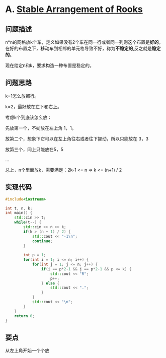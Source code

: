 # A. [Stable Arrangement of Rooks](https://codeforces.com/problemset/problem/1621/A)

## 问题描述

n*n的网格放k个车，定义如果没有2个车在同一行或者同一列则这个布置是**好的**。在好的布置之下，移动车到相邻的单元格导致不好，称为**不稳定的**,反之就是**稳定的**。



现在给定n和k，要求构造一种布置是稳定的。

## 问题思路

k=1怎么放都行。

k=2，最好放在左下和右上。



考虑k个到底该怎么放：

先放第一个，不妨放在左上角 1，1。

放第二个，想象下它可以在左上角往右或者往下挪动，所以只能放在 3，3

放第三个，同上只能放在5，5



...



总上，n个里面放k，需要满足：2k-1 <= n    =>   k <= (n+1) / 2



## 实现代码

```c++
#include<iostream>

int t, n, k;
int main() {
	std::cin >> t;
	while(t--) {
		std::cin >> n >> k;
		if(k > (n + 1) / 2) {
			std::cout << "-1\n";
			continue;
		}
		
        int p = 1;
		for(int i = 1; i <= n; i++) {
			for(int j = 1; j <= n; j++) {
				if(i == p*2-1 && j == p*2-1 && p <= k) {
					std::cout << "R";
                    p++;
				} else {
					std::cout << ".";
				}
			}
			std::cout << "\n";
		}
	}
	return 0;
} 
```





## 要点

从左上角开始一个个放